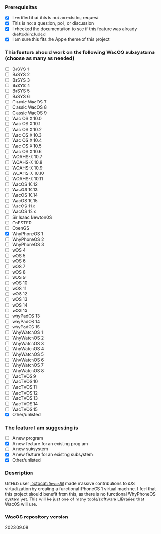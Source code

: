 ### Prerequisites

- [X] I verified that this is not an existing request
- [X] This is not a question, poll, or discussion
- [X] I checked the documentation to see if this feature was already drafted/included
- [X] I am sure this fits the Apple theme of this project

### This feature should work on the following WacOS subsystems (choose as many as needed)

- [ ] BaSYS 1
- [ ] BaSYS 2
- [ ] BaSYS 3
- [ ] BaSYS 4
- [ ] BaSYS 5
- [ ] BaSYS 6
- [ ] Classic WacOS 7
- [ ] Classic WacOS 8
- [ ] Classic WacOS 9
- [ ] Wac OS X 10.0
- [ ] Wac OS X 10.1
- [ ] Wac OS X 10.2
- [ ] Wac OS X 10.3
- [ ] Wac OS X 10.4
- [ ] Wac OS X 10.5
- [ ] Wac OS X 10.6
- [ ] WOAHS-X 10.7
- [ ] WOAHS-X 10.8
- [ ] WOAHS-X 10.9
- [ ] WOAHS-X 10.10
- [ ] WOAHS-X 10.11
- [ ] WacOS 10.12
- [ ] WacOS 10.13
- [ ] WacOS 10.14
- [ ] WacOS 10.15
- [ ] WacOS 11.x
- [ ] WacOS 12.x
- [ ] Sir Isaac NewtonOS
- [ ] OnESTEP
- [ ] OpenGS
- [X] WhyPhoneOS 1
- [ ] WhyPhoneOS 2
- [ ] WhyPhoneOS 3
- [ ] wOS 4
- [ ] wOS 5
- [ ] wOS 6
- [ ] wOS 7
- [ ] wOS 8
- [ ] wOS 9
- [ ] wOS 10
- [ ] wOS 11
- [ ] wOS 12
- [ ] wOS 13
- [ ] wOS 14
- [ ] wOS 15
- [ ] whyPadOS 13
- [ ] whyPadOS 14
- [ ] whyPadOS 15
- [ ] WhyWatchOS 1
- [ ] WhyWatchOS 2
- [ ] WhyWatchOS 3
- [ ] WhyWatchOS 4
- [ ] WhyWatchOS 5
- [ ] WhyWatchOS 6
- [ ] WhyWatchOS 7
- [ ] WhyWatchOS 8
- [ ] WacTVOS 9
- [ ] WacTVOS 10
- [ ] WacTVOS 11
- [ ] WacTVOS 12
- [ ] WacTVOS 13
- [ ] WacTVOS 14
- [ ] WacTVOS 15
- [X] Other/unlisted

### The feature I am suggesting is

- [ ] A new program
- [X] A new feature for an existing program
- [ ] A new subsystem
- [X] A new feature for an existing subsystem
- [X] Other/unlisted

### Description

GitHub user [:octocat: `Devos50`](https://github.com/devos50/) made massive contributions to iOS virtualization by creating a functional iPhoneOS 1 virtual machine. I feel that this project should benefit from this, as there is no functional WhyPhoneOS system yet. This will be just one of many tools/software LIBraries that WacOS will use.

### WacOS repository version

2023.09.08
